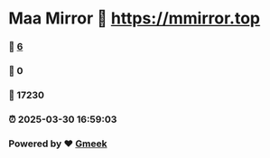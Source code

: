 # Maa Mirror :link: https://mmirror.top 
### :page_facing_up: [6](https://mmirror.top/tag.html) 
### :speech_balloon: 0 
### :hibiscus: 17230 
### :alarm_clock: 2025-03-30 16:59:03 
### Powered by :heart: [Gmeek](https://github.com/Meekdai/Gmeek)
